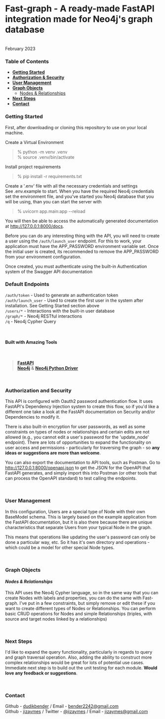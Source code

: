 # **Fast-graph** - A ready-made FastAPI integration made for Neo4j's graph database
<br>
February 2023
<br>

### **Table of Contents**
- [**Getting Started**](#Getting-Started)
- [**Authorization & Security**](#Authorization-and-Security)
- [**User Management**](#User-Management)
- [**Graph Objects**](#Graph-Objects)
    - [Nodes & Relationships](#Nodes-&-Relationships)
- [**Next Steps**](#Next-Steps)
- [**Contact**](#Contact)

### **Getting Started**
First, after downloading or cloning this repository to use on your local machine. 

Create a Virtual Environment
> % python -m venv .venv<br>
> % source .venv/bin/activate<br>

Install project requirements
> % pip install -r requirements.txt

Create a '.env' file with all the necessary credentials and settings<br>
See .env.example to start. When you have the required Neo4j credentials set the environment file, and you've started you Neo4j database that you will be using, than you can start the server with
> % uvicorn app.main:app --reload

You will then be able to access the automatically generated documentation at http://127.0.0.1:8000/docs.

Before you can do any interesting thing with the API, you will need to create a user using the `/auth/launch_user` endpoint. For this to work, your application must have the APP_PASSWORD environment variable set. Once the initial user is created, its recommended to remove the APP_PASSWORD from your environment configuration.

Once created, you must authenticate using the built-in Authentication system of the Swagger API documentation


### **Default Endpoints** 

`/auth/token` - Used to generate an authentication token<br>
`/auth/launch_user` - Used to create the first user in the system after installation. See Getting Started section above<br>
`/users/*` - Interactions with the built-in user database<br>
`/graph/*` - Neo4j RESTful interactions<br>
`/q` - Neo4j Cypher Query<br>

<br>

#### **Built with Amazing Tools**
<br>

> [**FastAPI**](https://github.com/tiangolo/fastapi)<br>
> [**Neo4j**](https://neo4j.com/) & [**Neo4j Python Driver**](https://neo4j.com/docs/api/python-driver/current/)

<br>

### **Authorization and Security**
This API is configured with Oauth2 password authentication flow. It uses FastAPI's Dependency Injection system to create this flow, so if you'd like a different one take a look at the FastAPI documentation on Security and/or Dependencies to modify it.

There is also built-in encryption for user passwords, as well as some constraints on types of nodes or relationships and certain edits are not allowed (e.g., you cannot edit a user's password for the 'update_node' endpoint). There are lots of opportunities to expand the functionality on user access and permissions - particularly for traversing the graph - so **any ideas or suggestions are more than welcome**.

You can also export the documentation to API tools, such as Postman. Go to http://127.0.0.1:8000/openapi.json to get the JSON for the OpenAPI that FastAPI generates, and simply import this into Postman (or other tools that can process the OpenAPI standard) to test calling the endpoints.

<br>

### **User Management**
In this configuration, Users are a special type of Node with their own BaseModel schema. This is largely based on the example application from the FastAPI documentation, but it is also there because there are unique characteristics that separate Users from your typical Node in the graph.

This means that operations like updating the user's password can only be done a particular way, etc. So it has it's own directory and operations - which could be a model for other special Node types.

<br>

### **Graph Objects**
#### ***Nodes & Relationships***
This API uses the Neo4j Cypher language, so in the same way that you can create Nodes with labels and properties, you can do the same with Fast-graph. I've put in a few constraints, but simply remove or edit these if you want to create different types of Nodes or Relationships. You can perform basic CRUD operations for Nodes and simple Relationships (triples, with source and target nodes linked by a relationships)

<br>

### **Next Steps**
I'd like to expand the query functionality, particularly in regards to query and graph traversal operation. Also, adding the ability to construct more complex relationships would be great for lots of potential use cases. Immediate next step is to build out the unit testing for each module.  **Would love any feedback or suggestions**.

<br>

### **Contact**
Github - [dudikbender](https://github.com/dudikbender) / Email - [bender2242@gmail.com](mailto:bender2242@gmail.com)<br>
Github - [jizaymes](https://github.com/jizaymes) / Twitter - [@jizaymes](https://twitter.com/jizaymes) / Email - [jizaymes@gmail.com](mailto:jizaymes@gmail.com)<br>